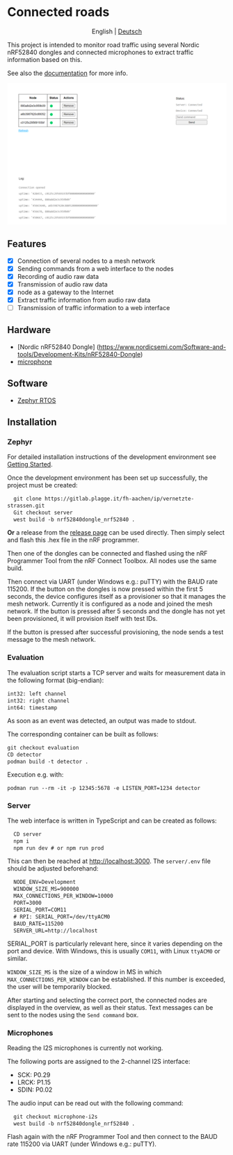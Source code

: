 # Connected roads

<p align='center'>
    English | <a href='./README_de.md'>Deutsch</a>
</p>

This project is intended to monitor road traffic using several Nordic nRF52840 dongles and connected microphones to extract traffic information based on this.

See also the [documentation](https://gitlab.plagge.it/fh-aachen/ip/vernetzte-strassen/-/wikis/home) for more info.

![Connected Roads](screenshot.png)

## Features

- [x] Connection of several nodes to a mesh network
- [x] Sending commands from a web interface to the nodes
- [x] Recording of audio raw data
- [x] Transmission of audio raw data
- [x] node as a gateway to the Internet
- [x] Extract traffic information from audio raw data
- [ ] Transmission of traffic information to a web interface

## Hardware

- [Nordic nRF52840 Dongle] (https://www.nordicsemi.com/Software-and-tools/Development-Kits/nRF52840-Dongle)
- [microphone]()

## Software

- [Zephyr RTOS](https://www.zephyrproject.org/)

## Installation

### Zephyr

For detailed installation instructions of the development environment see [Getting Started](https://gitlab.plagge.it/fh-aachen/ip/vernetzte-strassen/-/wikis/Ressources/Development%20Setup).

Once the development environment has been set up successfully, the project must be created:

      git clone https://gitlab.plagge.it/fh-aachen/ip/vernetzte-strassen.git
      Git checkout server
      west build -b nrf52840dongle_nrf52840 .

**Or** a release from the [release page](https://gitlab.plagge.it/fh-aachen/ip/vernetzte-strassen/-/releases) can be used directly. Then simply select and flash this .hex file in the nRF programmer.

Then one of the dongles can be connected and flashed using the nRF Programmer Tool from the nRF Connect Toolbox. All nodes use the same build.

Then connect via UART (under Windows e.g.: puTTY) with the BAUD rate 115200. If the button on the dongles is now pressed within the first 5 seconds, the device configures itself as a provisioner so that it manages the mesh network. Currently it is configured as a node and joined the mesh network. If the button is pressed after 5 seconds and the dongle has not yet been provisioned, it will provision itself with test IDs.

If the button is pressed after successful provisioning, the node sends a test message to the mesh network.

### Evaluation

The evaluation script starts a TCP server and waits for measurement data in the following format (big-endian):

```
int32: left channel
int32: right channel
int64: timestamp
```

As soon as an event was detected, an output was made to stdout.

The corresponding container can be built as follows:

```
git checkout evaluation
CD detector
podman build -t detector .
```

Execution e.g. with:

```
podman run --rm -it -p 12345:5678 -e LISTEN_PORT=1234 detector
```

### Server

The web interface is written in TypeScript and can be created as follows:

      CD server
      npm i
      npm run dev # or npm run prod

This can then be reached at [http://localhost:3000](http://localhost:3000). The `server/.env` file should be adjusted beforehand:

      NODE_ENV=Development
      WINDOW_SIZE_MS=900000
      MAX_CONNECTIONS_PER_WINDOW=10000
      PORT=3000
      SERIAL_PORT=COM11
      # RPI: SERIAL_PORT=/dev/ttyACM0
      BAUD_RATE=115200
      SERVER_URL=http://localhost

SERIAL_PORT is particularly relevant here, since it varies depending on the port and device. With Windows, this is usually `COM11`, with Linux `ttyACM0` or similar.

`WINDOW_SIZE_MS` is the size of a window in MS in which `MAX_CONNECTIONS_PER_WINDOW` can be established. If this number is exceeded, the user will be temporarily blocked.

After starting and selecting the correct port, the connected nodes are displayed in the overview, as well as their status. Text messages can be sent to the nodes using the `Send command` box.

### Microphones

Reading the I2S microphones is currently not working.

The following ports are assigned to the 2-channel I2S interface:

- SCK: P0.29
- LRCK: P1.15
- SDIN: P0.02

The audio input can be read out with the following command:

      git checkout microphone-i2s
      west build -b nrf52840dongle_nrf52840 .

Flash again with the nRF Programmer Tool and then connect to the BAUD rate 115200 via UART (under Windows e.g.: puTTY).
